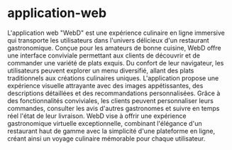 # application-web
L'application web "WebD" est une expérience culinaire en ligne immersive qui transporte les utilisateurs dans l'univers délicieux d'un restaurant gastronomique. Conçue pour les amateurs de bonne cuisine, WebD offre une interface conviviale permettant aux clients de découvrir et de commander une variété de plats exquis. Du confort de leur navigateur, les utilisateurs peuvent explorer un menu diversifié, allant des plats traditionnels aux créations culinaires uniques. L'application propose une expérience visuelle attrayante avec des images appétissantes, des descriptions détaillées et des recommandations personnalisées. Grâce à des fonctionnalités conviviales, les clients peuvent personnaliser leurs commandes, consulter les avis d'autres gastronomes et suivre en temps réel l'état de leur livraison. WebD vise à offrir une expérience gastronomique virtuelle exceptionnelle, combinant l'élégance d'un restaurant haut de gamme avec la simplicité d'une plateforme en ligne, créant ainsi un voyage culinaire mémorable pour chaque utilisateur.
